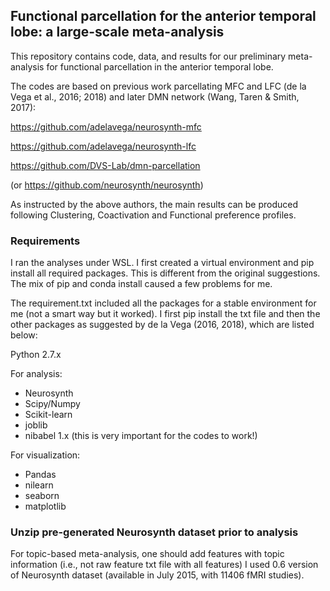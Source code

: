 ## Functional parcellation for the anterior temporal lobe: a large-scale meta-analysis

This repository contains code, data, and results for our preliminary meta-analysis for functional parcellation in the anterior temporal lobe.

The codes are based on previous work parcellating MFC and LFC (de la Vega et al., 2016; 2018) and later DMN network (Wang, Taren & Smith, 2017): 

https://github.com/adelavega/neurosynth-mfc

https://github.com/adelavega/neurosynth-lfc

https://github.com/DVS-Lab/dmn-parcellation

(or https://github.com/neurosynth/neurosynth)

As instructed by the above authors, the main results can be produced following Clustering, Coactivation and Functional preference profiles.


### Requirements

I ran the analyses under WSL. I first created a virtual environment and pip install all required packages. This is different from the original suggestions. The mix of pip and conda install caused a few problems for me. 

The requirement.txt included all the packages for a stable environment for me (not a smart way but it worked). I first pip install the txt file and then the other packages as suggested by de la Vega (2016, 2018), which are listed below:

Python 2.7.x

For analysis:
- Neurosynth
- Scipy/Numpy
- Scikit-learn
- joblib
- nibabel 1.x (this is very important for the codes to work!)

For visualization:
- Pandas
- nilearn
- seaborn
- matplotlib



### Unzip pre-generated Neurosynth dataset prior to analysis
For topic-based meta-analysis, one should add features with topic information (i.e., not raw feature txt file with all features)
I used 0.6 version of Neurosynth dataset (available in July 2015, with 11406 fMRI studies).
